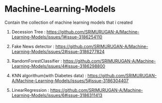 # Machine-Learning-Models
Contain the collection of machine learning models  that i created 

1. Decession Tree  :   https://github.com/SRIMURUGAN-A/Machine-Learning-Models/issues/1#issue-3186254110

2. Fake News detector  :  https://github.com/SRIMURUGAN-A/Machine-Learning-Models/issues/2#issue-3186277824

3. RandomForestClassifier   :  https://github.com/SRIMURUGAN-A/Machine-Learning-Models/issues/4#issue-3186298800

4. KNN algorithum(with Diabetes data)   : https://github.com/SRIMURUGAN-A/Machine-Learning-Models/issues/5#issue-3186304407

5. LinearRegression   :  https://github.com/SRIMURUGAN-A/Machine-Learning-Models/issues/6#issue-3186311413

